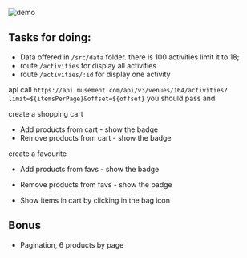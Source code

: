
![demo](./demo.gif)

## Tasks for doing:

* Data offered in `/src/data` folder. there is 100 activities limit it to 18;
* route `/activities` for display all activities
* route `/activities/:id` for display one activity

api call
`https://api.musement.com/api/v3/venues/164/activities?limit=${itemsPerPage}&offset=${offset}`
you should pass <itemsPerPage> and <offset>

create a shopping cart
* Add products from cart - show the badge
* Remove products from cart - show the badge

create a favourite
* Add products from favs - show the badge
* Remove products from favs - show the badge

* Show items in cart by clicking in the bag icon

## Bonus
* Pagination, 6 products by page

